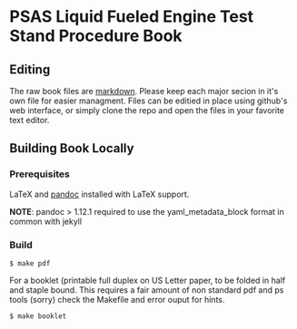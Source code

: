 # PSAS Liquid Fueled Engine Test Stand Procedure Book

## Editing

The raw book files are
[markdown](http://daringfireball.net/projects/markdown/syntax). Please keep each
major secion in it's own file for easier managment.  Files can be editied in
place using github's web interface, or simply clone the repo and open the files
in your favorite text editor.



## Building Book Locally


### Prerequisites

LaTeX and 
[pandoc](http://johnmacfarlane.net/pandoc/README.html) installed with LaTeX
support.

**NOTE**: pandoc > 1.12.1 required to use the yaml_metadata_block format in
common with jekyll


### Build

	$ make pdf

For a booklet (printable full duplex on US Letter paper, to be folded in half
and staple bound.  This requires a fair amount of non standard pdf and ps tools
(sorry) check the Makefile and error ouput for hints.

    $ make booklet

